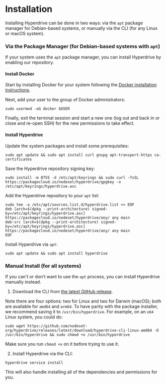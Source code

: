 # Installation

Installing Hyperdrive can be done in two ways: via the `apt` package manager for Debian-based systems, or manually via the CLI (for any Linux or macOS system).

### Via the Package Manager (for Debian-based systems with `apt`)

If your system uses the `apt` package manager, you can install Hyperdrive by enabling our repository.

#### Install Docker

Start by installing Docker for your system following the [Docker installation instructions](https://docs.docker.com/engine/install/).

Next, add your user to the group of Docker administrators:

```
sudo usermod -aG docker $USER
```

Finally, exit the terminal session and start a new one (log out and back in or close and re-open SSH) for the new permissions to take effect.

#### Install Hyperdrive

Update the system packages and install some prerequisites:

```
sudo apt update && sudo apt install curl gnupg apt-transport-https ca-certificates
```

Save the Hyperdrive repository signing key:

```
sudo install -m 0755 -d /etc/apt/keyrings && sudo curl -fsSL https://packagecloud.io/nodeset/hyperdrive/gpgkey -o /etc/apt/keyrings/hyperdrive.asc
```

Add the Hyperdrive repository to your `apt` list:

```
sudo tee -a /etc/apt/sources.list.d/hyperdrive.list << EOF
deb [arch=$(dpkg --print-architecture) signed-by=/etc/apt/keyrings/hyperdrive.asc] https://packagecloud.io/nodeset/hyperdrive/any/ any main
deb-src [arch=$(dpkg --print-architecture) signed-by=/etc/apt/keyrings/hyperdrive.asc] https://packagecloud.io/nodeset/hyperdrive/any/ any main
EOF
```

Install Hyperdrive via `apt`:

```
sudo apt update && sudo apt install hyperdrive
```

### Manual Install (for all systems)

If you can't or don't want to use the `apt` process, you can install Hyperdrive manually instead.

1. Download the CLI from [the latest GitHub release](https://github.com/nodeset-org/hyperdrive/releases/latest).&#x20;

Note there are four options: two for Linux and two for Darwin (macOS); both are available for `amd64` and `arm64`. To have parity with the package installer, we recommend saving it to `/usr/bin/hyperdrive`. For example, on an `x64` Linux system, you could do:

```
sudo wget https://github.com/nodeset-org/hyperdrive/releases/latest/download/hyperdrive-cli-linux-amd64 -O /usr/bin/hyperdrive && sudo chmod +x /usr/bin/hyperdrive
```

Make sure you run `chmod +x` on it before trying to use it.

2. Install Hyperdrive via the CLI:

```
hyperdrive service install
```

This will also handle installing all of the dependencies and permissions for you.
